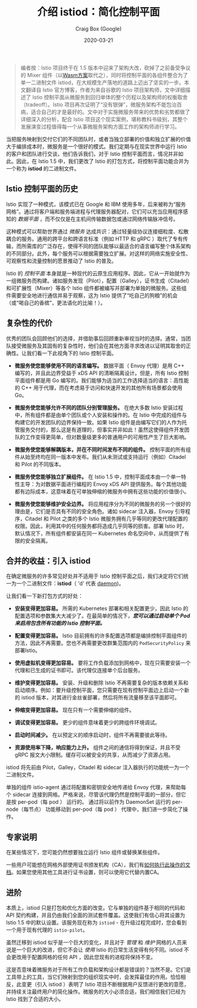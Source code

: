 ﻿---
title: "介绍 istiod：简化控制平面"
date: 2020-03-21
excerpt: "将 Istio 组件整合为 “istiod” 可简化网格的可操作性，同时保留 Istio 的强大功能"
description: "Istio 将控制平面整合为单一二进制文件 istiod，本文从架构层面审视 Istio 项目组进行此变化的原因及取舍"
gitalk: true
image: "https://lupeier.cn-sh2.ufileos.com/close-up-photo-of-audio-mixer-3469712.jpg"
author: Craig Box (Google)
tags:
    - Istio
    - ServiceMesh
categories: [ Tech ]
---

> 编者按：Istio 项目终于在 1.5 版本中迎来了架构大改，砍掉了之前备受争议的 Mixer 组件（以[Wasm方案](/post/redefining-extensibility-in-proxies/)取代之），同时将控制平面的各组件整合为了单一二进制文件 istiod，在大规模生产落地的道路上迈出了坚实的一步。本文翻译自 Istio 官方博客，作者为来自谷歌的 Istio 项目架构师，文中详细描述了 Istio 控制平面从微服务到回归单体的整个历程以及架构师的权衡取舍（tradeoff）。Istio 项目再次证明了“没有银弹”，微服务架构不能包治百病，适合自己的才是最好的。文中对于实施微服务带来的优势和劣势都做了详细深入的分析，配合 Istio 项目这个现实案例，堪称教科书级别，其整个发展演变过程值得每一个从事微服务架构方面工作的架构师进行学习。

当把服务映射到交付它们的不同团队时，或者当独立部署的价值和独立扩展的价值大于编排成本时，微服务是一个很好的模式。我们定期与在现实世界中运行 Istio 的客户和团队进行交谈，他们告诉我们，对于 Istio 控制平面而言，情况并非如此。因此，在 Istio 1.5 中，我们更改了 Istio 的打包方式，将控制平面功能合并为一个称为 **istiod** 的二进制文件。

## Istio 控制平面的历史

Istio 实现了一种模式，该模式已在 Google 和 IBM 使用多年，后来被称为“服务网格”。通过将客户端和服务端进程与代理服务器配对，它们可以充当应用程序感知的 _数据平面_ ，而不仅仅是在主机间传输数据包或通过网络传输脉冲信号。

这种模式可以帮助世界通过 _微服务_ 达成共识：通过轻量级协议连接细粒度、松散耦合的服务。通用的跨平台和跨语言标准（例如 HTTP 和 gRPC ）取代了专有传输，而所需库的广泛存在，使得不同的团队能够以最适合的语言编写整个体系架构的不同部分。此外，每个服务可以根据需要独立扩展。对这样的网络实施安全性、可观察性和流量控制的愿景推动了 Istio 的普及。

Istio 的 _控制平面_ 本身就是一种现代的云原生应用程序。因此，它从一开始就作为一组微服务而构建。诸如服务发现（Pilot），配置（Galley），证书生成（Citadel）和可扩展性（Mixer）等各个 Istio 组件都被编写并部署为单独的微服务。这些组件需要安全地进行通信并易于观察，这为 Istio 提供了“吃自己的狗粮”的机会（或“喝自己的香槟”，更法语化的比喻！）。

## 复杂性的代价

优秀的团队会回顾他们的选择，并借助事后回顾重新审视当时的选择。通常，当团队接受微服务及其固有的复杂性时，他们会在其他方面寻求改进以证明其取舍的正确性。让我们看一下此视角下的 Istio 控制平面。

- **微服务使您能够使用不同的语言编写。** 数据平面（ Envoy 代理）是用 C++ 编写的，并且此边界受益于 xDS API 的清晰隔离设计。但是，所有 Istio 控制平面组件都是用 Go 编写的。我们能够为适当的工作选择适当的语言：高性能的 C++ 用于代理，而在考虑易于访问和快速开发的其他所有场景都会使用 Go。

- **微服务使您能够允许不同的团队分别管理服务。** 在绝大多数 Istio 安装过程中，所有组件都是由单个团队或个人安装和操作的。在 Istio 中完成的组件与构建它的开发团队的边界保持一致。如果 Istio 组件是由编写它们的人作为托管服务交付的，那么这是有道理的，但事实并非如此！虽然这使得组件开发团队的工作变得更简单，但对数量级更多的普通用户的可用性产生了巨大影响。

- **微服务使您能够解耦版本，并在不同时间发布不同的组件。** 控制平面的所有组件从始至终均在同一版本中发布。我们从未测试或支持运行（例如）Citadel 和 Pilot 的不同版本。

- **微服务使您能够独立扩展组件。** 在 Istio 1.5 中，控制平面成本由一个单一特性主导：为对数据平面进行编程的 Envoy xDS API 提供服务。每个其他功能都有边际成本，这意味着在可单独伸缩的微服务中拥有这些功能的价值很小。

- **微服务使您能够维护安全边界。** 将应用程序分为不同的微服务的另一个很好的理由是，它们是否具有不同的安全角色。诸如 sidecar 注入器，Envoy 引导程序，Citadel 和 Pilot 之类的多个 Istio 微服务拥有几乎等同的更改代理配置的权限。因此，利用其中的任何服务都将造成几乎同等的损害。部署 Istio 时，默认情况下，所有组件都安装在同一 Kubernetes 命名空间中，从而提供了有限的安全隔离。

## 合并的收益：引入 istiod

在确定微服务的许多常见好处并不适用于 Istio 控制平面之后，我们决定将它们统一为一个二进制文件：**istiod**（ 'd' 代表 [daemon](https://en.wikipedia.org/wiki/Daemon_%28computing%29))。

让我们看一下新打包方式的好处：

- **安装变得更加容易。** 所需的 Kubernetes 部署和相关配置更少，因此 Istio 的配置选项和参数集大大减少了。在最简单的情况下，**_您可以通过启动单个 Pod 来启用包含所有功能的 Istio 控制平面。_**

- **配置变得更加容易。** Istio 目前拥有的许多配置选项都是编排控制平面组件的方法，因此不再需要。您也不再需要更改群集范围内的 `PodSecurityPolicy` 来部署Istio。

- **使用虚拟机变得更加容易。** 要将工作负载添加到网格中，现在只需要安装一个代理和已生成的证书即可。该代理仅连接单个后台服务。

- **维护变得更加容易。** 安装、升级和删除 Istio 不再需要复杂的版本依赖关系和启动顺序。例如：要升级控制平面，您只需要在现有控制平面边上启动一个新的 istiod 版本，对其进行金丝雀部署，然后将所有流量移至该平面即可。

- **伸缩变得更加容易。** 现在只有一个需要伸缩的组件。

- **调试变得更加容易。** 更少的组件意味着更少的跨组件环境调试。

- **启动时间减少。** 在以预定义的顺序启动时，组件不再需要彼此等待。

- **资源使用率下降，响应能力上升。** 组件之间的通信将得到保证，并且不受 gRPC 报文大小限制。缓存可以被安全的共享，从而减少了资源占用。

istiod 将先前由 Pilot，Galley，Citadel 和 sidecar 注入器执行的功能统一为一个二进制文件。

单独的组件 istio-agent 通过将配置和密钥安全地传递给 Envoy 代理，来帮助每个 sidecar 连接到网格。严格来说，尽管该代理仍然是控制平面的一部分，但它是按 per-pod（每 pod ） 运行的。 通过将以前作为 DaemonSet 运行的 per-node（每节点） 功能移动到 per-pod（每 pod ） 代理中，我们进一步简化了操作。

## 专家说明

在某些情况下，您可能仍然想要独立运行 Istio 组件或替换某些组件。

一些用户可能想在网格外部使用证书颁发机构（CA），我们有[如何执行此操作的文档](https://istio.io/docs/tasks/security/plugin-ca-cert/)。如果您使用其他工具进行证书设置，则可以使用它代替内置CA。

## 进阶

本质上，istiod 只是打包和优化方面的改变。它与单独的组件基于相同的代码和 API 契约构建，并且仍由我们全面的测试套件覆盖。这使我们有信心将其设置为 Istio 1.5 中的默认设置。该服务现在称为 `istiod` - 在升级过程完成时，您会看到一个用于现有代理的 `istio-pilot`。

虽然迁移到 istiod 似乎是一个巨大的变化，并且对于 _管理_ 和 _维护_ 网格的人员来说是一个巨大的改进，但它不会让 _使用_ Istio 的日常生活变得有何不同。istiod 不会更改用于配置网格的任何 API ，因此您现有的进程将保持不变。

这是否意味着微服务对于所有工作负载和架构设计都是错误的？当然不是。它们是工具带上的工具，当它们映射到您的组织现实中时，会发挥最佳的作用。恰恰相反，此变更（引入 istiod ）表明了 Istio 项目不断根据用户反馈进行更改的意愿，并持续关注最终用户的简化操作。微服务的大小必须合适，我们相信我们已经为 Istio 找到了合适的大小。
